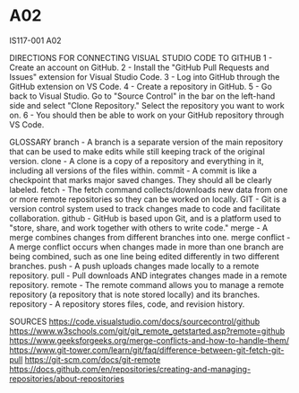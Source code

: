 # A02
IS117-001 A02

DIRECTIONS FOR CONNECTING VISUAL STUDIO CODE TO GITHUB
1 - Create an account on GitHub.
2 - Install the "GitHub Pull Requests and Issues" extension for Visual Studio Code.
3 - Log into GitHub through the GitHub extension on VS Code.
4 - Create a repository in GitHub.
5 - Go back to Visual Studio. Go to "Source Control" in the bar on the left-hand side and select "Clone Repository." Select the repository you want to work on.
6 - You should then be able to work on your GitHub repository through VS Code.


GLOSSARY
branch - A branch is a separate version of the main repository that can be used to make edits while still keeping track of the original version.
clone - A clone is a copy of a repository and everything in it, including all versions of the files within.
commit - A commit is like a checkpoint that marks major saved changes. They should all be clearly labeled.
fetch - The fetch command collects/downloads new data from one or more remote repositories so they can be worked on locally.
GIT - Git is a version control system used to track changes made to code and facilitate collaboration.
github - GitHub is based upon Git, and is a platform used to "store, share, and work together with others to write code."
merge - A merge combines changes from different branches into one.
merge conflict - A merge conflict occurs when changes made in more than one branch are being combined, such as one line being edited differently in two different branches.
push - A push uploads changes made locally to a remote repository.
pull - Pull downloads AND integrates changes made in a remote repository.
remote - The remote command allows you to manage a remote repository (a repository that is note stored locally) and its branches.
repository - A repository stores files, code, and revision history.


SOURCES
https://code.visualstudio.com/docs/sourcecontrol/github
https://www.w3schools.com/git/git_remote_getstarted.asp?remote=github
https://www.geeksforgeeks.org/merge-conflicts-and-how-to-handle-them/
https://www.git-tower.com/learn/git/faq/difference-between-git-fetch-git-pull
https://git-scm.com/docs/git-remote
https://docs.github.com/en/repositories/creating-and-managing-repositories/about-repositories